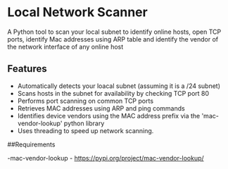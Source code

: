# Local Network Scanner

A Python tool to scan your local subnet to identify online hosts, open TCP ports, identify Mac addresses using ARP table and identify the vendor of the network interface of any online host

## Features
- Automatically detects your loacal subnet (assuming it is a /24 subnet)
- Scans hosts in the subnet for availability by checking TCP port 80
- Performs port scanning on common TCP ports
- Retrieves MAC addresses using ARP and ping commands
- Identifies device vendors using the MAC address prefix via the 'mac-vendor-lookup' python library
- Uses threading to speed up network scanning.

##Requirements

-mac-vendor-lookup 
    - https://pypi.org/project/mac-vendor-lookup/
